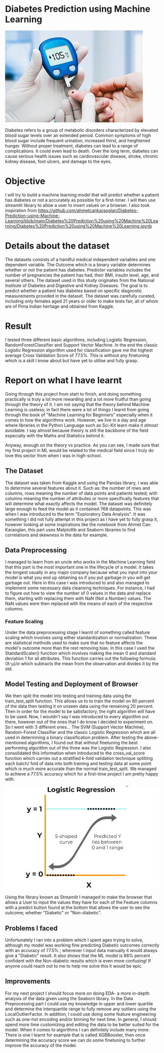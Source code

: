 
# Diabetes Prediction using Machine Learning

![Test Image 1](diabetes-symptoms-and-treatment.jpg)

Diabetes refers to a group of metabolic disorders characterized by elevated blood sugar levels over an extended period. Common symptoms of high blood sugar include frequent urination, increased thirst, and heightened hunger. Without proper treatment, diabetes can lead to a range of complications. It could even lead to death. Over the long term, diabetes can cause serious health issues such as cardiovascular disease, stroke, chronic kidney disease, foot ulcers, and damage to the eyes.

# Objective
I will try to build a machine learning model that will predict whether a patient has diabetes or not a accurately as possible for a first-timer. I will then use streamlit library to allow a user to insert values on a browser. I also took inspiration from https://github.com/ahmetcankaraoglan/Diabetes-Prediction-using-Machine-Learning/blob/main/Diabetes%20Prediction%20using%20Machine%20Learning/Diabetes%20Prediction%20using%20Machine%20Learning.ipynb

# Details about the dataset
The datasets consists of a handful medical independent variables and one dependent variable. The Outcome which is a binary variable determines whether or not the patient has diabetes. Predictor variables includes the number of pregnancies the patient has had, their BMI, insulin level, age, and several others. The dataset used in this study originates from the National Institute of Diabetes and Digestive and Kidney Diseases. The goal is to predict whether a patient has diabetes based on specific diagnostic measurements provided in the dataset. The dataset was carefully curated, including only females aged 21 years or older to make tests fair, all of whom are of Pima Indian heritage and obtained from Kaggle.

# Result 
I tested three different basic algorithms, including Logistic Regression, RandomForestClassifier and Support Vector Machine. In the end the classic Logistic Regression algorithm used for classification gave me the highest average Cross Validation Score of 77.5%. This is without any finetuning which is a skill I know about but have yet to utilise and fully grasp.

# Report on what I have learnt
Going through this project from start to finish, and doing something practically is truly a lot more rewarding and a lot more fruitful than going through the theory of it. I am not saying that the theory behind Machine Learning is useless; in fact there were a lot of things I learnt from going through the book of "Machine Learning for Beginners" especially when it comes to how the algorithms work. However, we live in a day and age where libraries in the Python Language such as Sci-Kit learn make it *almost* avoidable. I say almost because theory is still the backbone of the field especially with the Maths and Statistics behind it.

Anyway, enough on the theory vs practice. As you can see, I made sure that my first project in ML would be related to the medical field since I truly do love this sector from when I was in high-school. 

## The Dataset
The dataset was taken from Kaggle and using the Pandas library, I was able to determine several features about it. Such as: the number of rows and columns, rows meaning the number of data points and patients tested; with columns meaning the number of attributes or more specifically features that will determine what exactly affects the model. The dataset was definitely large enough to feed the model as it contained 768 datapoints. This was when I was introduced to the term "Exploratory Data Analysis". It was something I did not fully attempt in this project as I have yet to fully grasp it, however looking at some inspirations like the notebook from Ahmet Can Karaoglan, this part uses Matplotlib and Seaborn libraries to find correlations and skewness in the data for example.

## Data Preprocessing

I managed to learn from an uncle who works in the Machine Learning field that this part is the most important one in the lifecycle of a model. It takes the longest usually in any major company because what you input into your model is what you end up obtaining so if you put garbage in you will get garbage out. Here in this case I was introduced to and also managed to implement some necessary data cleansing techniques. For instance, I had to figure out how to view the number of 0 values in the data and replace them, starting with replacing them with NaN (Not a Number) values. The NaN values were then replaced with the means of each of the respective columns.

### Feature Scaling

Under the data preprocessing stage I learnt of something called feature scaling which involves using either standardization or normalization. These are statistical methods used to make sure that no feature affects the model's outcome more than the rest removing bias. In this case I used the StandardScaler() function which involves making the mean 0 and standard deviation 1 for all attributes. This function carries out the following formula: (X-μ)/σ which subtracts the mean from the observation and divides it by the std.


## Model Testing and Deployment of Browser

We then split the model into testing and training data using the train_test_split function. This allows us to to train the model on 80 percent of the data then testing it on unseen data using the remaining 20 percent. Then in order for the model to be satisfactory, the right algorithm will have to be used. Now, I wouldn't say I was introduced to every algorithm out there, however out of the ones that I do know I decided to experiment on. So I went with 3 different ones... The SVM (Support Vector Machine), Random-Forest Classifier and the classic Logistic Regression which are all used in determining a binary classification problem. After testing the above-mentioned algorithms, I found out that without finetuning the best performing algorithm out of the three was the Logistic Regression. I also consolidated this information when introduced to the cross_val_score function which carries out a stratified k-fold validation technique splitting each batch/ fold of data into both training and testing data at some point which is much more accurate than the normal train_test_split. We managed to achieve a 77.5% accuracy which for a first-time project I am pretty happy with. 

![Test Image 2](LogisticRegression.png)

Using the library known as Streamlit I managed to make the browser that allows a User to input the values they have for each of the Feature columns with a predict button found at the bottom that allows the user to see the outcome; whether "Diabetic" or "Non-diabetic".

## Problems I faced

Unfortunately I ran into a problem which I spent ages trying to solve, although my model was working fine predicting Diabetic outcomes correctly with an accuracy of 77.5% ; whenever I input data manually it would always give a "Diabetic" result. It also shows that the ML model is 88% percent confident with the Non-diabetic results which is even more confusing! If anyone could reach out to me to help me solve this it would be epic.

## Improvements

For my next project I should focus more on doing EDA- a more in-depth analysis of the data given using the Seaborn library. 
In the Data Preprocessing part I could use my knowledge in upper and lower quartile and determine the interquartile range to fully remove any outliers using the LocalOutlierFactor. In addition, I could use doing some feature engineering such as one-hot encoding and/or binning for next time. In general, I should spend more time customizing and editing the data to be better suited for the model. When it comes to algorithms I can definitely include many more. There is one I learnt for example that is called XGBBooster, then once determining the accuracy score we can do some finetuning to further improve the accuracy of the model.
